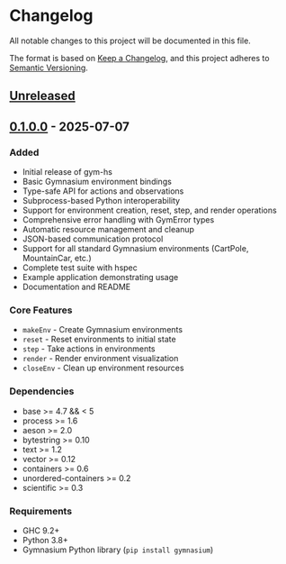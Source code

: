 # Changelog

All notable changes to this project will be documented in this file.

The format is based on [Keep a Changelog](https://keepachangelog.com/en/1.0.0/),
and this project adheres to [Semantic Versioning](https://semver.org/spec/v2.0.0.html).

## [Unreleased]

## [0.1.0.0] - 2025-07-07

### Added
- Initial release of gym-hs
- Basic Gymnasium environment bindings
- Type-safe API for actions and observations
- Subprocess-based Python interoperability
- Support for environment creation, reset, step, and render operations
- Comprehensive error handling with GymError types
- Automatic resource management and cleanup
- JSON-based communication protocol
- Support for all standard Gymnasium environments (CartPole, MountainCar, etc.)
- Complete test suite with hspec
- Example application demonstrating usage
- Documentation and README

### Core Features
- `makeEnv` - Create Gymnasium environments
- `reset` - Reset environments to initial state
- `step` - Take actions in environments
- `render` - Render environment visualization
- `closeEnv` - Clean up environment resources

### Dependencies
- base >= 4.7 && < 5
- process >= 1.6
- aeson >= 2.0
- bytestring >= 0.10
- text >= 1.2
- vector >= 0.12
- containers >= 0.6
- unordered-containers >= 0.2
- scientific >= 0.3

### Requirements
- GHC 9.2+
- Python 3.8+
- Gymnasium Python library (`pip install gymnasium`)

[Unreleased]: https://github.com/gym-hs/gym-hs/compare/v0.1.0.0...HEAD
[0.1.0.0]: https://github.com/gym-hs/gym-hs/releases/tag/v0.1.0.0